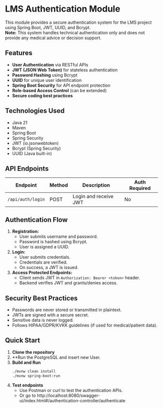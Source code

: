 # LMS Authentication Module

This module provides a secure authentication system for the LMS project using Spring Boot, JWT, UUID, and Bcrypt.  
**Note:** This system handles technical authentication only and does not provide any medical advice or decision support.

## Features

- **User Authentication** via RESTful APIs
- **JWT (JSON Web Token)** for stateless authentication
- **Password Hashing** using Bcrypt
- **UUID** for unique user identification
- **Spring Boot Security** for API endpoint protection
- **Role-based Access Control** (can be extended)
- **Secure coding best practices**

## Technologies Used

- Java 21
- Maven
- Spring Boot
- Spring Security
- JWT (io.jsonwebtoken)
- Bcrypt (Spring Security)
- UUID (Java built-in)


## API Endpoints

| Endpoint              | Method | Description                   | Auth Required |
|-----------------------|--------|-------------------------------|---------------|
| `/api/auth/login`     | POST   | Login and receive JWT         | No            |


## Authentication Flow

1. **Registration:**  
   - User submits username and password.
   - Password is hashed using Bcrypt.
   - User is assigned a UUID.
2. **Login:**  
   - User submits credentials.
   - Credentials are verified.
   - On success, a JWT is issued.
3. **Access Protected Endpoints:**  
   - Client sends JWT in `Authorization: Bearer <token>` header.
   - Backend verifies JWT and grants/denies access.

## Security Best Practices

- Passwords are never stored or transmitted in plaintext.
- JWTs are signed with a secure secret.
- Sensitive data is never logged.
- Follows HIPAA/GDPR/KVKK guidelines (if used for medical/patient data).

## Quick Start

1. **Clone the repository**
2. **Run the PostgreSQL and insert new User.
4. **Build and Run**
    ```bash
    ./mvnw clean install
    ./mvnw spring-boot:run
    ```
5. **Test endpoints**
    - Use Postman or curl to test the authentication APIs.
    - Or go to http://localhost:8080/swagger-ui/index.html#/authentication-controller/authenticate
